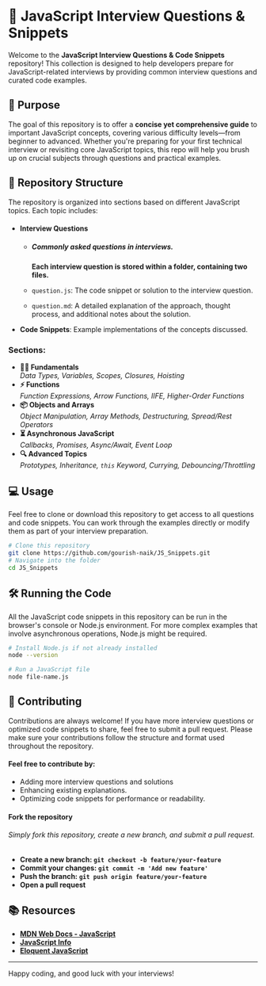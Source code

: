 # 🚀 JavaScript Interview Questions & Snippets

Welcome to the **JavaScript Interview Questions & Code Snippets** repository! This collection is designed to help developers prepare for JavaScript-related interviews by providing common interview questions and curated code examples.

## 🎯 Purpose

The goal of this repository is to offer a **concise yet comprehensive guide** to important JavaScript concepts, covering various difficulty levels—from beginner to advanced. Whether you're preparing for your first technical interview or revisiting core JavaScript topics, this repo will help you brush up on crucial subjects through questions and practical examples.

## 📂 Repository Structure

The repository is organized into sections based on different JavaScript topics. Each topic includes:

- #### **Interview Questions**
  - ##### **Commonly asked questions in interviews.** 
    **Each interview question is stored within a folder, containing two files.**

  - `question.js`: The code snippet or solution to the interview question.
  - `question.md`: A detailed explanation of the approach, thought process, and additional notes about the solution.


- **Code Snippets**: Example implementations of the concepts discussed.

### Sections:

- **🧑‍💻 Fundamentals**  
  _Data Types, Variables, Scopes, Closures, Hoisting_
- **⚡ Functions**  
  _Function Expressions, Arrow Functions, IIFE, Higher-Order Functions_
- **📦 Objects and Arrays**  
  _Object Manipulation, Array Methods, Destructuring, Spread/Rest Operators_
- **⏳ Asynchronous JavaScript**  
  _Callbacks, Promises, Async/Await, Event Loop_
- **🔍 Advanced Topics**  
  _Prototypes, Inheritance, `this` Keyword, Currying, Debouncing/Throttling_

## 💻 Usage

Feel free to clone or download this repository to get access to all questions and code snippets. You can work through the examples directly or modify them as part of your interview preparation.

```bash
# Clone this repository
git clone https://github.com/gourish-naik/JS_Snippets.git
# Navigate into the folder
cd JS_Snippets
```
## 🛠️ Running the Code
All the JavaScript code snippets in this repository can be run in the browser's console or Node.js environment. For more complex examples that involve asynchronous operations, Node.js might be required.
```bash
# Install Node.js if not already installed
node --version

# Run a JavaScript file
node file-name.js
```

## 📝 Contributing

Contributions are always welcome! If you have more interview questions or optimized code snippets to share, feel free to submit a pull request. Please make sure your contributions follow the structure and format used throughout the repository.

#### Feel free to contribute by:
- Adding more interview questions and solutions
- Enhancing existing explanations.
- Optimizing code snippets for performance or readability.

#### **Fork the repository**

###### Simply fork this repository, create a new branch, and submit a pull request.
- **Create a new branch: `git checkout -b feature/your-feature`**
- **Commit your changes:   `git commit -m 'Add new feature'`**
- **Push the branch: `git push origin feature/your-feature`**
- **Open a pull request**

## 📚 Resources
- **[MDN Web Docs - JavaScript](https://developer.mozilla.org/en-US/docs/Web/JavaScript)**
- **[JavaScript Info](https://javascript.info/)**
- **[Eloquent JavaScript](https://eloquentjavascript.net/)**

---

Happy coding, and good luck with your interviews!
